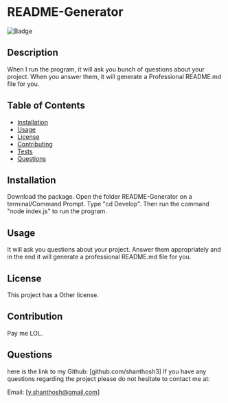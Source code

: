 # README-Generator
  ![Badge](https://img.shields.io/badge/license-Other-blue)
 
 ## Description
 
 When I run the program, it will ask you bunch of questions about your project. When you answer them, it will generate a Professional README.md file for you.

 ## Table of Contents
 * [Installation](#Installation)
 * [Usage](#Usage)
  * [License](#license)
 * [Contributing](#Contributing)
 * [Tests](#Tests)
 * [Questions](#Questions)
 
 ## Installation
 Download the package. Open the folder README-Generator on a terminal/Command Prompt. Type "cd Develop". Then run the command "node index.js" to run the program.

 ## Usage
 It will ask you questions about your project. Answer them appropriately and in the end it will generate a professional README.md file for you. 
 
  ## License 
  This project has a Other license.
  
 ## Contribution
 Pay me LOL.

 ## Questions
 here is the link to my Github: [github.com/shanthosh3]
 If you have any questions regarding the project please do not hesitate to contact me at:
 
  Email: [y.shanthosh@gmail.com] 

